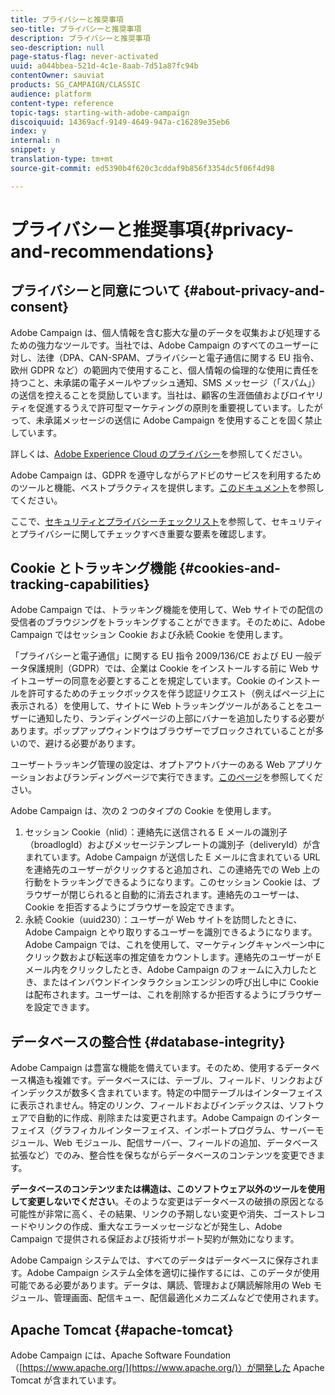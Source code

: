 ```yaml
---
title: プライバシーと推奨事項
seo-title: プライバシーと推奨事項
description: プライバシーと推奨事項
seo-description: null
page-status-flag: never-activated
uuid: a044bbea-521d-4c1e-8aab-7d51a87fc94b
contentOwner: sauviat
products: SG_CAMPAIGN/CLASSIC
audience: platform
content-type: reference
topic-tags: starting-with-adobe-campaign
discoiquuid: 14369acf-9149-4649-947a-c16289e35eb6
index: y
internal: n
snippet: y
translation-type: tm+mt
source-git-commit: ed5390b4f620c3cddaf9b856f3354dc5f06f4d98

---
```



# プライバシーと推奨事項{#privacy-and-recommendations}

## プライバシーと同意について {#about-privacy-and-consent}

Adobe Campaign は、個人情報を含む膨大な量のデータを収集および処理するための強力なツールです。当社では、Adobe Campaign のすべてのユーザーに対し、法律（DPA、CAN-SPAM、プライバシーと電子通信に関する EU 指令、欧州 GDPR など）の範囲内で使用すること、個人情報の倫理的な使用に責任を持つこと、未承諾の電子メールやプッシュ通知、SMS メッセージ（「スパム」）の送信を控えることを奨励しています。当社は、顧客の生涯価値およびロイヤリティを促進するうえで許可型マーケティングの原則を重要視しています。したがって、未承諾メッセージの送信に Adobe Campaign を使用することを固く禁止しています。

詳しくは、[Adobe Experience Cloud のプライバシー](https://www.adobe.com/privacy/marketing-cloud.html)を参照してください。

Adobe Campaign は、GDPR を遵守しながらアドビのサービスを利用するためのツールと機能、ベストプラクティスを提供します。[このドキュメント](https://docs.campaign.adobe.com/doc/AC/getting_started/EN/ACC_GDPR.html)を参照してください。

ここで、[セキュリティとプライバシーチェックリスト](https://docs.campaign.adobe.com/doc/AC/getting_started/EN/security.html)を参照して、セキュリティとプライバシーに関してチェックすべき重要な要素を確認します。

## Cookie とトラッキング機能 {#cookies-and-tracking-capabilities}

Adobe Campaign では、トラッキング機能を使用して、Web サイトでの配信の受信者のブラウジングをトラッキングすることができます。そのために、Adobe Campaign ではセッション Cookie および永続 Cookie を使用します。

「プライバシーと電子通信」に関する EU 指令 2009/136/CE および EU 一般データ保護規則（GDPR）では、企業は Cookie をインストールする前に Web サイトユーザーの同意を必要とすることを規定しています。Cookie のインストールを許可するためのチェックボックスを伴う認証リクエスト（例えばページ上に表示される）を使用して、サイトに Web トラッキングツールがあることをユーザーに通知したり、ランディングページの上部にバナーを追加したりする必要があります。ポップアップウィンドウはブラウザーでブロックされていることが多いので、避ける必要があります。

ユーザートラッキング管理の設定は、オプトアウトバナーのある Web アプリケーションおよびランディングページで実行できます。[このページ](../../web/using/web-application-tracking-opt-out.md)を参照してください。

Adobe Campaign は、次の 2 つのタイプの Cookie を使用します。

1. セッション Cookie（nlid）：連絡先に送信される E メールの識別子（broadlogId）およびメッセージテンプレートの識別子（deliveryId）が含まれています。Adobe Campaign が送信した E メールに含まれている URL を連絡先のユーザーがクリックすると追加され、この連絡先での Web 上の行動をトラッキングできるようになります。このセッション Cookie は、ブラウザーが閉じられると自動的に消去されます。連絡先のユーザーは、Cookie を拒否するようにブラウザーを設定できます。
1. 永続 Cookie（uuid230）：ユーザーが Web サイトを訪問したときに、Adobe Campaign とやり取りするユーザーを識別できるようになります。Adobe Campaign では、これを使用して、マーケティングキャンペーン中にクリック数および転送率の推定値をカウントします。連絡先のユーザーが E メール内をクリックしたとき、Adobe Campaign のフォームに入力したとき、またはインバウンドインタラクションエンジンの呼び出し中に Cookie は配布されます。ユーザーは、これを削除するか拒否するようにブラウザーを設定できます。

## データベースの整合性 {#database-integrity}

Adobe Campaign は豊富な機能を備えています。そのため、使用するデータベース構造も複雑です。データベースには、テーブル、フィールド、リンクおよびインデックスが数多く含まれています。特定の中間テーブルはインターフェイスに表示されません。特定のリンク、フィールドおよびインデックスは、ソフトウェアで自動的に作成、削除または変更されます。Adobe Campaign のインターフェイス（グラフィカルインターフェイス、インポートプログラム、サーバーモジュール、Web モジュール、配信サーバー、フィールドの追加、データベース拡張など）でのみ、整合性を保ちながらデータベースのコンテンツを変更できます。

**データベースのコンテンツまたは構造は、このソフトウェア以外のツールを使用して変更しないでください**。そのような変更はデータベースの破損の原因となる可能性が非常に高く、その結果、リンクの予期しない変更や消失、ゴーストレコードやリンクの作成、重大なエラーメッセージなどが発生し、Adobe Campaign で提供される保証および技術サポート契約が無効になります。

Adobe Campaign システムでは、すべてのデータはデータベースに保存されます。Adobe Campaign システム全体を適切に操作するには、このデータが使用可能である必要があります。データは、購読、管理および購読解除用の Web モジュール、管理画面、配信キュー、配信最適化メカニズムなどで使用されます。

## Apache Tomcat {#apache-tomcat}

Adobe Campaign には、Apache Software Foundation（[https://www.apache.org/](https://www.apache.org/)）が開発した Apache Tomcat が含まれています。
